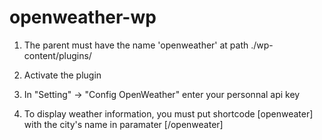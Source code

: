 ﻿# openweather-wp

1) The parent must have the name 'openweather' at path ./wp-content/plugins/

2) Activate the plugin

3) In "Setting" -> "Config OpenWeather" enter your personnal api key

4) To display weather information, you must put shortcode [openweater] with the city's name in paramater [/openweater]

